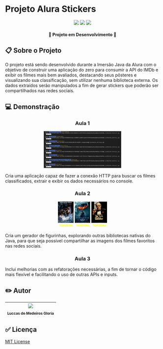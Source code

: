 # Projeto Alura Stickers

<p align="center"><img src="https://img.shields.io/badge/languages-1-green"> <img src="https://img.shields.io/badge/-Java-yellow"> <img src="https://img.shields.io/github/last-commit/luccasmg/alura-stickers"></p>

<h4 align="center">🚧 <strong>Projeto em Desenvolvimento</strong> 🚀</h4>

## 📋 Sobre o Projeto

O projeto está sendo desenvolvido durante a Imersão Java da Alura com o objetivo de construir uma aplicação do zero para consumir a API do IMDb e exibir os filmes mais bem avaliados, destacando seus pôsteres e visualizando sua classificação, sem utilizar nenhuma biblioteca externa. Os dados extraídos serão manipulados a fim de gerar stickers que poderão ser compartilhados nas redes sociais.

## 💻 Demonstração

<h3 align="center">Aula 1</h3>

<p align="center"><img src="img/alura-stickers.png" width="50%"></p>

Cria uma aplicação capaz de fazer a conexão HTTP para buscar os filmes classificados, extrair e exibir os dados necessários no console.

<h3 align="center">Aula 2</h3>

<p align="center"><img src="img/poster1.png" width="10%"> <img src="img/poster2.png" width="10%"> <img src="img/poster3.png" width="10%"></p>

Cria um gerador de figurinhas, explorando outras bibliotecas nativas do Java, para que seja possível compartilhar as imagens dos filmes favoritos nas redes sociais.

<h3 align="center">Aula 3</h3>

Inclui melhorias com as refatorações necessárias, a fim de tornar o código mais flexível e facilitando o uso de outras APIs e inputs.

## ✏️ Autor

| [<img src="https://avatars.githubusercontent.com/u/106994654?v=4" width=115><br><sub>Luccas de Medeiros Gloria</sub>](https://github.com/luccasmg) |
| :---: |

## ✅ Licença

<a href="LICENSE.txt">MIT License</a>
